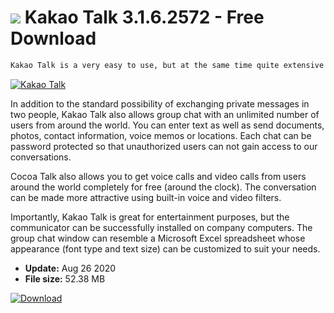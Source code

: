 # ![](https://cdn.softexe.net/static/icon/4/kakao-talk-8565.png) Kakao Talk 3.1.6.2572 - Free Download

```sh
Kakao Talk is a very easy to use, but at the same time quite extensive and free instant messenger. The version for personal computers allows you to synchronize data with editing to mobile devices.
```
[![Kakao Talk](https://gallery.dpcdn.pl/imgc/Tools/76837/g_-_420x350_1.5_-_x20170720151712_0.jpg)](https://softexe.net/win/internet/messenger/kakao-talk:hefe.html)

In addition to the standard possibility of exchanging private messages in two people, Kakao Talk also allows group chat with an unlimited number of users from around the world. You can enter text as well as send documents, photos, contact information, voice memos or locations. Each chat can be password protected so that unauthorized users can not gain access to our conversations.
 
 Cocoa Talk also allows you to get voice calls and video calls from users around the world completely for free (around the clock). The conversation can be made more attractive using built-in voice and video filters.
 
 Importantly, Kakao Talk is great for entertainment purposes, but the communicator can be successfully installed on company computers. The group chat window can resemble a Microsoft Excel spreadsheet whose appearance (font type and text size) can be customized to suit your needs.


- **Update:** Aug 26 2020
- **File size:** 52.38 MB

[![Download](https://cdn.softexe.net/static/img/download.png)](https://softexe.net/win/internet/messenger/kakao-talk:hefe.html)

